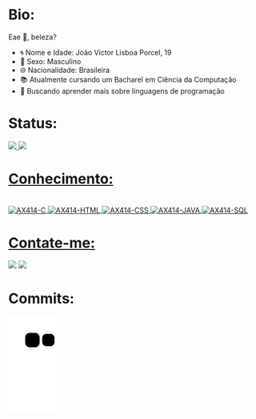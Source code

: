 
<h1>Bio:</h1>Eae 👋, beleza? 

- 🌀 Nome e Idade: João Victor Lisboa Porcel, 19
- 🔷 Sexo: Masculino
- 🌐 Nacionalidade: Brasileira
- 📚 Atualmente cursando um Bacharel em Ciência da Computação
- 📗 Buscando aprender mais sobre linguagens de programação


<h1>Status:</h1>
 <div>
  <a href="https://github.com/AX414">
  <img height="180em" src="https://github-readme-stats.vercel.app/api?username=AX414&show_icons=true&theme=cobalt&include_all_commits=true&count_private=true"/>
  <img height="180em" src="https://github-readme-stats.vercel.app/api/top-langs/?username=AX414&layout=compact&langs_count=7&theme=cobalt"/>
</div>
 
 <h1>Conhecimento:</h1>
 <div style="display: inline_block"><br>
  <img align="center" alt="AX414-C" src="https://img.shields.io/badge/C-00599C?style=for-the-badge&logo=c&logoColor=white">
  <img align="center" alt="AX414-HTML"  src="https://img.shields.io/badge/HTML5-E34F26?style=for-the-badge&logo=html5&logoColor=white">
  <img align="center" alt="AX414-CSS"  src="https://img.shields.io/badge/CSS3-1572B6?style=for-the-badge&logo=css3&logoColor=white">
  <img align="center" alt="AX414-JAVA"  src="https://img.shields.io/badge/Java-ED8B00?style=for-the-badge&logo=java&logoColor=white">
  <img align="center" alt="AX414-SQL"  src="https://img.shields.io/badge/MySQL-00000F?style=for-the-badge&logo=mysql&logoColor=white">
  
  
 </div>
 
 <h1>Contate-me:</h1>
 <div> 
  <a href = "mailto:joaovictorlisboaporcel@hotmail.com"><img src="https://img.shields.io/badge/Microsoft_Outlook-0078D4?style=for-the-badge&logo=microsoft-outlook&logoColor=white" target="_blank"></a>
  <a href="https://www.linkedin.com/in/jo%C3%A3o-victor-lisboa-porcel-2755b61a5/" target="_blank"><img src="https://img.shields.io/badge/-LinkedIn-%230077B5?style=for-the-badge&logo=linkedin&logoColor=white" target="_blank"></a> 
  </div>
 
  
 <h1>Commits:</h1>

   ![Snake animation](https://github.com/AX414/AX414/blob/output/github-contribution-grid-snake.svg)

 
